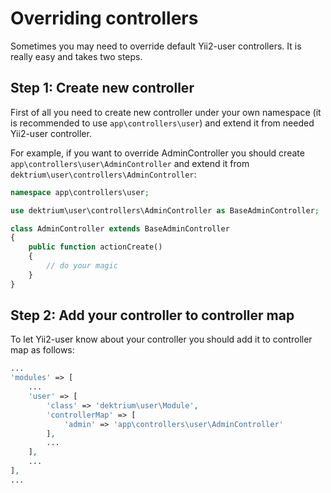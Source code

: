 Overriding controllers
======================

Sometimes you may need to override default Yii2-user controllers. It is really easy and takes two steps.

Step 1: Create new controller
-----------------------------

First of all you need to create new controller under your own namespace (it is recommended to use `app\controllers\user`)
and extend it from needed Yii2-user controller.

For example, if you want to override AdminController you should create `app\controllers\user\AdminController` and extend
it from `dektrium\user\controllers\AdminController`:

```php
namespace app\controllers\user;

use dektrium\user\controllers\AdminController as BaseAdminController;

class AdminController extends BaseAdminController
{
    public function actionCreate()
    {
        // do your magic
    }
}
```

Step 2: Add your controller to controller map
---------------------------------------------

To let Yii2-user know about your controller you should add it to controller map as follows:

```php
...
'modules' => [
    ...
    'user' => [
        'class' => 'dektrium\user\Module',
        'controllerMap' => [
            'admin' => 'app\controllers\user\AdminController'
        ],
        ...
    ],
    ...
],
...
```
